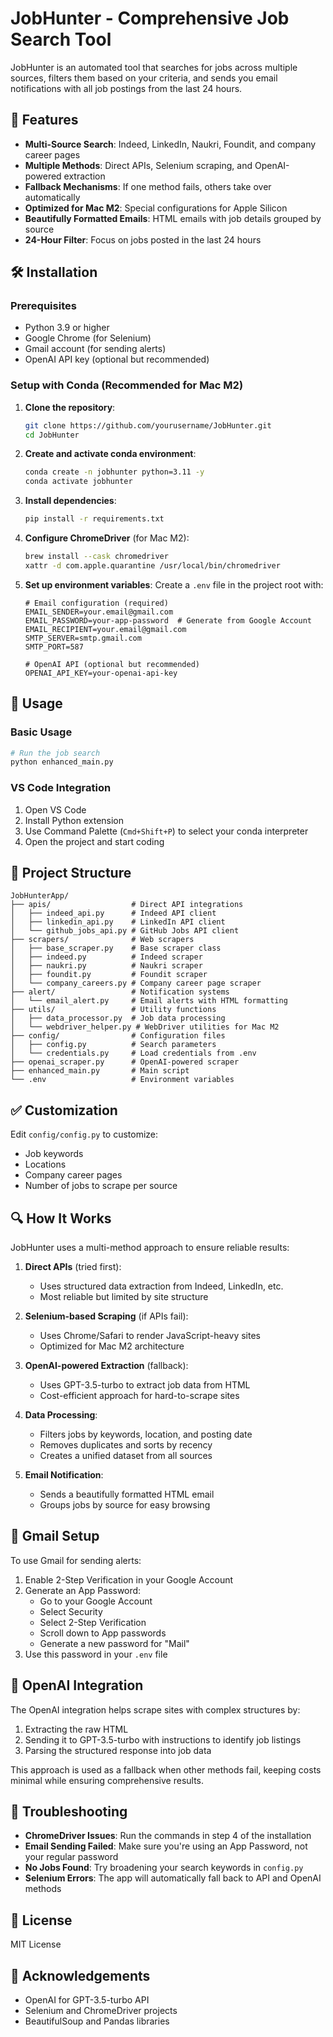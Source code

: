 # JobHunter - Comprehensive Job Search Tool

JobHunter is an automated tool that searches for jobs across multiple sources, filters them based on your criteria, and sends you email notifications with all job postings from the last 24 hours.

## 🚀 Features

- **Multi-Source Search**: Indeed, LinkedIn, Naukri, Foundit, and company career pages
- **Multiple Methods**: Direct APIs, Selenium scraping, and OpenAI-powered extraction
- **Fallback Mechanisms**: If one method fails, others take over automatically
- **Optimized for Mac M2**: Special configurations for Apple Silicon
- **Beautifully Formatted Emails**: HTML emails with job details grouped by source
- **24-Hour Filter**: Focus on jobs posted in the last 24 hours

## 🛠️ Installation

### Prerequisites
- Python 3.9 or higher
- Google Chrome (for Selenium)
- Gmail account (for sending alerts)
- OpenAI API key (optional but recommended)

### Setup with Conda (Recommended for Mac M2)

1. **Clone the repository**:
   ```bash
   git clone https://github.com/yourusername/JobHunter.git
   cd JobHunter
   ```

2. **Create and activate conda environment**:
   ```bash
   conda create -n jobhunter python=3.11 -y
   conda activate jobhunter
   ```

3. **Install dependencies**:
   ```bash
   pip install -r requirements.txt
   ```

4. **Configure ChromeDriver** (for Mac M2):
   ```bash
   brew install --cask chromedriver
   xattr -d com.apple.quarantine /usr/local/bin/chromedriver
   ```

5. **Set up environment variables**:
   Create a `.env` file in the project root with:
   ```
   # Email configuration (required)
   EMAIL_SENDER=your.email@gmail.com
   EMAIL_PASSWORD=your-app-password  # Generate from Google Account
   EMAIL_RECIPIENT=your.email@gmail.com
   SMTP_SERVER=smtp.gmail.com
   SMTP_PORT=587

   # OpenAI API (optional but recommended)
   OPENAI_API_KEY=your-openai-api-key
   ```

## 🚀 Usage

### Basic Usage
```bash
# Run the job search
python enhanced_main.py
```

### VS Code Integration
1. Open VS Code
2. Install Python extension
3. Use Command Palette (`Cmd+Shift+P`) to select your conda interpreter
4. Open the project and start coding

## 🧩 Project Structure
```
JobHunterApp/
├── apis/                  # Direct API integrations
│   ├── indeed_api.py      # Indeed API client
│   ├── linkedin_api.py    # LinkedIn API client
│   └── github_jobs_api.py # GitHub Jobs API client
├── scrapers/              # Web scrapers
│   ├── base_scraper.py    # Base scraper class
│   ├── indeed.py          # Indeed scraper
│   ├── naukri.py          # Naukri scraper
│   ├── foundit.py         # Foundit scraper
│   └── company_careers.py # Company career page scraper
├── alert/                 # Notification systems
│   └── email_alert.py     # Email alerts with HTML formatting
├── utils/                 # Utility functions
│   ├── data_processor.py  # Job data processing
│   └── webdriver_helper.py # WebDriver utilities for Mac M2
├── config/                # Configuration files
│   ├── config.py          # Search parameters
│   └── credentials.py     # Load credentials from .env
├── openai_scraper.py      # OpenAI-powered scraper
├── enhanced_main.py       # Main script
└── .env                   # Environment variables
```

## ✅ Customization

Edit `config/config.py` to customize:
- Job keywords
- Locations
- Company career pages
- Number of jobs to scrape per source

## 🔍 How It Works

JobHunter uses a multi-method approach to ensure reliable results:

1. **Direct APIs** (tried first):
   - Uses structured data extraction from Indeed, LinkedIn, etc.
   - Most reliable but limited by site structure

2. **Selenium-based Scraping** (if APIs fail):
   - Uses Chrome/Safari to render JavaScript-heavy sites
   - Optimized for Mac M2 architecture

3. **OpenAI-powered Extraction** (fallback):
   - Uses GPT-3.5-turbo to extract job data from HTML
   - Cost-efficient approach for hard-to-scrape sites

4. **Data Processing**:
   - Filters jobs by keywords, location, and posting date
   - Removes duplicates and sorts by recency
   - Creates a unified dataset from all sources

5. **Email Notification**:
   - Sends a beautifully formatted HTML email
   - Groups jobs by source for easy browsing

## 📧 Gmail Setup

To use Gmail for sending alerts:
1. Enable 2-Step Verification in your Google Account
2. Generate an App Password: 
   - Go to your Google Account
   - Select Security
   - Select 2-Step Verification
   - Scroll down to App passwords
   - Generate a new password for "Mail"
3. Use this password in your `.env` file

## 🧠 OpenAI Integration

The OpenAI integration helps scrape sites with complex structures by:
1. Extracting the raw HTML
2. Sending it to GPT-3.5-turbo with instructions to identify job listings
3. Parsing the structured response into job data

This approach is used as a fallback when other methods fail, keeping costs minimal while ensuring comprehensive results.

## 🐞 Troubleshooting

- **ChromeDriver Issues**: Run the commands in step 4 of the installation
- **Email Sending Failed**: Make sure you're using an App Password, not your regular password
- **No Jobs Found**: Try broadening your search keywords in `config.py`
- **Selenium Errors**: The app will automatically fall back to API and OpenAI methods

## 📝 License

MIT License

## 🙏 Acknowledgements

- OpenAI for GPT-3.5-turbo API
- Selenium and ChromeDriver projects
- BeautifulSoup and Pandas libraries